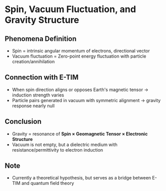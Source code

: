 # Spin, Vacuum Fluctuation, and Gravity Structure

## Phenomena Definition

- Spin = intrinsic angular momentum of electrons, directional vector
- Vacuum fluctuation = Zero-point energy fluctuation with particle creation/annihilation

## Connection with E-TIM

- When spin direction aligns or opposes Earth's magnetic tensor → induction strength varies
- Particle pairs generated in vacuum with symmetric alignment → gravity response nearly null

## Conclusion

- Gravity = resonance of **Spin × Geomagnetic Tensor × Electronic Structure**
- Vacuum is not empty, but a dielectric medium with resistance/permittivity to electron induction

## Note

- Currently a theoretical hypothesis, but serves as a bridge between E-TIM and quantum field theory
